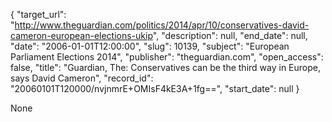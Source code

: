 {
  "target_url": "http://www.theguardian.com/politics/2014/apr/10/conservatives-david-cameron-european-elections-ukip", 
  "description": null, 
  "end_date": null, 
  "date": "2006-01-01T12:00:00", 
  "slug": 10139, 
  "subject": "European Parliament Elections 2014", 
  "publisher": "theguardian.com", 
  "open_access": false, 
  "title": "Guardian, The: Conservatives can be the third way in Europe, says David Cameron", 
  "record_id": "20060101T120000/nvjnmrE+OMIsF4kE3A+1fg==", 
  "start_date": null
}

None